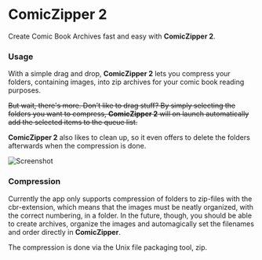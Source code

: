# ComicZipper 2
Create Comic Book Archives fast and easy with **ComicZipper 2**.

### Usage
With a simple drag and drop, **ComicZipper 2** lets you compress your folders, containing images, into zip archives for your comic book reading purposes.

~~But wait, there's more. Don't like to drag stuff? By simply selecting the folders you want to compress, **ComicZipper 2** will on launch automatically add the selected items to the queue list.~~

**ComicZipper 2** also likes to clean up, so it even offers to delete the folders afterwards when the compression is done.

![Screenshot](https://github.com/pkrll/ComicZipper-2/blob/master/Screenshot.png)

### Compression
Currently the app only supports compression of folders to zip-files with the cbr-extension, which means that the images must be  neatly organized, with the correct numbering, in a folder. In the future, though, you should be able to create archives, organize the images and automagically set the filenames and order directly in **ComicZipper**.

The compression is done via the Unix file packaging tool, zip.


